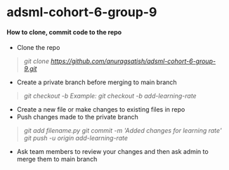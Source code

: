 # adsml-cohort-6-group-9
#### How to clone, commit code to the repo

- Clone the repo
> *git clone https://github.com/anuragsatish/adsml-cohort-6-group-9.git*

- Create a private branch before merging to main branch
> *git checkout -b <branch-name>*
> *Example: git checkout -b add-learning-rate*

- Create a new file or make changes to existing files in repo
- Push changes made to the private branch
> *git add filename.py*
> *git commit -m 'Added changes for learning rate'*
> *git push -u origin add-learning-rate*

- Ask team members to review your changes and then ask admin to merge them to main branch



